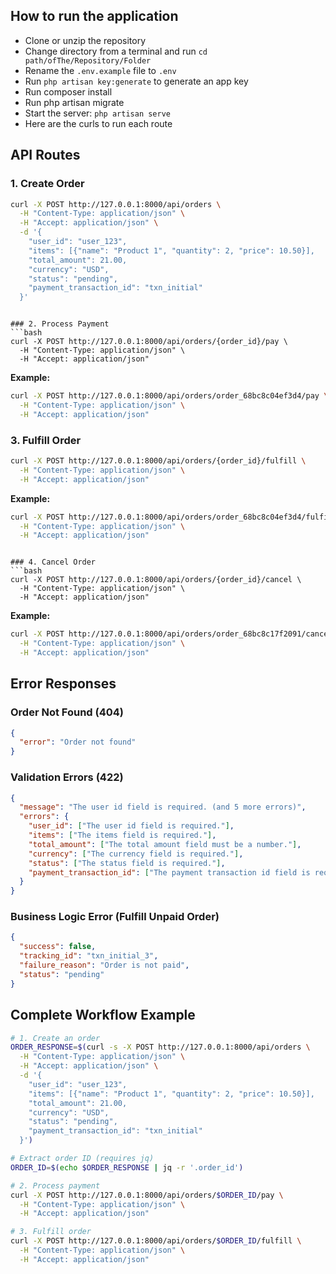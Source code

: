 ## How to run the application
- Clone or unzip the repository
- Change directory from a terminal and run `cd path/ofThe/Repository/Folder`
- Rename the `.env.example` file to `.env`
- Run `php artisan key:generate` to generate an app key
- Run composer install
- Run php artisan migrate
- Start the server: `php artisan serve`
- Here are the curls to run each route

## API Routes

### 1. Create Order
```bash
curl -X POST http://127.0.0.1:8000/api/orders \
  -H "Content-Type: application/json" \
  -H "Accept: application/json" \
  -d '{
    "user_id": "user_123",
    "items": [{"name": "Product 1", "quantity": 2, "price": 10.50}],
    "total_amount": 21.00,
    "currency": "USD",
    "status": "pending",
    "payment_transaction_id": "txn_initial"
  }'
```


```

### 2. Process Payment
```bash
curl -X POST http://127.0.0.1:8000/api/orders/{order_id}/pay \
  -H "Content-Type: application/json" \
  -H "Accept: application/json"
```

**Example:**
```bash
curl -X POST http://127.0.0.1:8000/api/orders/order_68bc8c04ef3d4/pay \
  -H "Content-Type: application/json" \
  -H "Accept: application/json"
```



### 3. Fulfill Order
```bash
curl -X POST http://127.0.0.1:8000/api/orders/{order_id}/fulfill \
  -H "Content-Type: application/json" \
  -H "Accept: application/json"
```

**Example:**
```bash
curl -X POST http://127.0.0.1:8000/api/orders/order_68bc8c04ef3d4/fulfill \
  -H "Content-Type: application/json" \
  -H "Accept: application/json"
```


```

### 4. Cancel Order
```bash
curl -X POST http://127.0.0.1:8000/api/orders/{order_id}/cancel \
  -H "Content-Type: application/json" \
  -H "Accept: application/json"
```

**Example:**
```bash
curl -X POST http://127.0.0.1:8000/api/orders/order_68bc8c17f2091/cancel \
  -H "Content-Type: application/json" \
  -H "Accept: application/json"
```

## Error Responses

### Order Not Found (404)
```json
{
  "error": "Order not found"
}
```

### Validation Errors (422)
```json
{
  "message": "The user id field is required. (and 5 more errors)",
  "errors": {
    "user_id": ["The user id field is required."],
    "items": ["The items field is required."],
    "total_amount": ["The total amount field must be a number."],
    "currency": ["The currency field is required."],
    "status": ["The status field is required."],
    "payment_transaction_id": ["The payment transaction id field is required."]
  }
}
```

### Business Logic Error (Fulfill Unpaid Order)
```json
{
  "success": false,
  "tracking_id": "txn_initial_3",
  "failure_reason": "Order is not paid",
  "status": "pending"
}
```

## Complete Workflow Example

```bash
# 1. Create an order
ORDER_RESPONSE=$(curl -s -X POST http://127.0.0.1:8000/api/orders \
  -H "Content-Type: application/json" \
  -H "Accept: application/json" \
  -d '{
    "user_id": "user_123",
    "items": [{"name": "Product 1", "quantity": 2, "price": 10.50}],
    "total_amount": 21.00,
    "currency": "USD",
    "status": "pending",
    "payment_transaction_id": "txn_initial"
  }')

# Extract order ID (requires jq)
ORDER_ID=$(echo $ORDER_RESPONSE | jq -r '.order_id')

# 2. Process payment
curl -X POST http://127.0.0.1:8000/api/orders/$ORDER_ID/pay \
  -H "Content-Type: application/json" \
  -H "Accept: application/json"

# 3. Fulfill order
curl -X POST http://127.0.0.1:8000/api/orders/$ORDER_ID/fulfill \
  -H "Content-Type: application/json" \
  -H "Accept: application/json"
```
